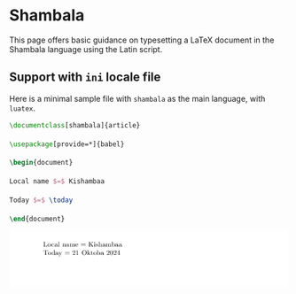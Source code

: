 # Shambala

This page offers basic guidance on typesetting a LaTeX document in the
Shambala language using the Latin script.

## Support with `ini` locale file

Here is a minimal sample file with `shambala` as the main language, with `luatex`.

```tex
\documentclass[shambala]{article}

\usepackage[provide=*]{babel}

\begin{document}

Local name $=$ Kishambaa

Today $=$ \today

\end{document}
```

![](../media/locale-shambala.png)